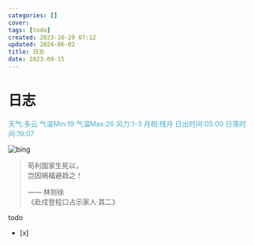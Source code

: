 ```yaml
---
categories: []
cover: 
tags: [todo]
created: 2023-10-29 07:12
updated: 2024-06-02
title: 日志
date: 2023-09-15
---
```

# 日志


<font color="#4bacc6">天气:多云  气温Min:19  气温Max:26  风力:1-3  月相:残月  日出时间:05:00  日落时间:19:07</font>

![bing](https://api.bimg.cc/today?w=1920&h=1080&mkt=zh-CN)

> 苟利国家生死以，  
> 岂因祸福避趋之！  
> 
> —— 林则徐  
> 《赴戍登程口占示家人·其二》


todo 
- [x] 


